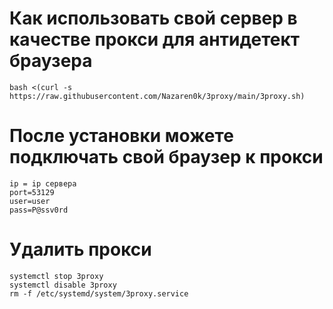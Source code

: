 # Как использовать свой сервер в качестве прокси для антидетект браузера
```
bash <(curl -s https://raw.githubusercontent.com/Nazaren0k/3proxy/main/3proxy.sh)
```
# После установки можете подключать свой браузер к прокси
```
ip = ip сервера
port=53129
user=user
pass=P@ssv0rd
```
# Удалить прокси
```
systemctl stop 3proxy
systemctl disable 3proxy
rm -f /etc/systemd/system/3proxy.service
```

